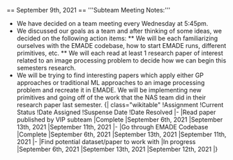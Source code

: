 == September 9th, 2021 == 
'''Subteam Meeting Notes:'''
* We have decided on a team meeting every Wednesday at 5:45pm.  
* We discussed our goals as a team and after thinking of some ideas, we decided on the following action items:
** We will be each familiarizing ourselves with the EMADE codebase, how to start EMADE runs, different primitives, etc. 
** We will each read at least 1 research paper of interest related to an image processing problem to decide how we can begin this semesters research.
* We will be trying to find interesting papers which apply either GP approaches or traditional ML approaches to an image processing problem and recreate it in EMADE. We will be implementing new primitives and going off of the work that the NAS team did in their research paper last semester. 
{| class="wikitable"
!Assignment 
!Current Status
!Date Assigned
!Suspense Date
!Date Resolved
|-
|Read paper published by VIP subteam
|Complete
|September 6th, 2021
|September 13th, 2021
|September 11th, 2021
|- 
|Go through EMADE Codebase
|Complete
|September 6th, 2021
|September 13th, 2021
|September 11th, 2021
|-
|Find potential dataset/paper to work with
|In progress
|September 6th, 2021
|September 13th, 2021
|September 12th, 2021
|}